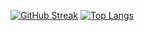 [![GitHub Streak](http://github-readme-streak-stats.herokuapp.com?user=mnb06&theme=dark&border_radius=5)](https://git.io/streak-stats)
[![Top Langs](https://github-readme-stats.vercel.app/api/top-langs/?username=mnb06)](https://github.com/anuraghazra/github-readme-stats)
